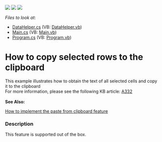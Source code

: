 <!-- default badges list -->
![](https://img.shields.io/endpoint?url=https://codecentral.devexpress.com/api/v1/VersionRange/128626457/17.2.3%2B)
[![](https://img.shields.io/badge/Open_in_DevExpress_Support_Center-FF7200?style=flat-square&logo=DevExpress&logoColor=white)](https://supportcenter.devexpress.com/ticket/details/E863)
[![](https://img.shields.io/badge/📖_How_to_use_DevExpress_Examples-e9f6fc?style=flat-square)](https://docs.devexpress.com/GeneralInformation/403183)
<!-- default badges end -->
<!-- default file list -->
*Files to look at*:

* [DataHelper.cs](./CS/DataHelper.cs) (VB: [DataHelper.vb](./VB/DataHelper.vb))
* [Main.cs](./CS/Main.cs) (VB: [Main.vb](./VB/Main.vb))
* [Program.cs](./CS/Program.cs) (VB: [Program.vb](./VB/Program.vb))
<!-- default file list end -->
# How to copy  selected rows to the clipboard


<p>This example illustrates how to obtain the text of all selected cells and copy it to the clipboard<br />
For more information, please see the following KB article: <a href="https://www.devexpress.com/Support/Center/p/A332">A332</a><u><br />
</u><br />
<strong>See Also:</strong></p><p><a href="https://www.devexpress.com/Support/Center/p/E5201">How to implement the paste from clipboard feature</a></p>


<h3>Description</h3>

This feature is&nbsp;supported out of the box.

<br/>


